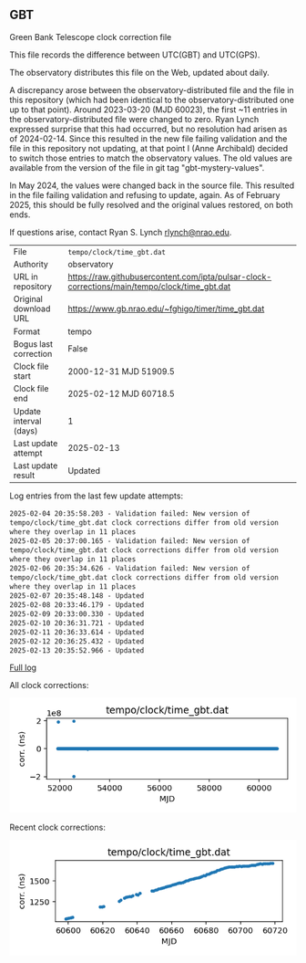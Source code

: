 
## GBT

Green Bank Telescope clock correction file

This file records the difference between UTC(GBT) and UTC(GPS).

The observatory distributes this file on the Web, updated about daily.

A discrepancy arose between the observatory-distributed file and the
file in this repository (which had been identical to the 
observatory-distributed one up to that point). Around 
2023-03-20 (MJD 60023), the first ~11 entries in the 
observatory-distributed file were changed to zero.
Ryan Lynch expressed surprise that this had occurred, but no
resolution had arisen as of 2024-02-14. Since this resulted in
the new file failing validation and the file in this repository
not updating, at that point I (Anne Archibald) decided to
switch those entries to match the observatory values. The old values
are available from the version of the file in git tag 
"gbt-mystery-values".

In May 2024, the values were changed back in the source file.
This resulted in the file failing validation and refusing to update,
again. As of February 2025, this should be fully resolved and the
original values restored, on both ends.

If questions arise, contact Ryan S. Lynch <rlynch@nrao.edu>.

|     |     |
|:--- |:--- |
| File | `tempo/clock/time_gbt.dat` |
| Authority | observatory |
| URL in repository | <https://raw.githubusercontent.com/ipta/pulsar-clock-corrections/main/tempo/clock/time_gbt.dat> |
| Original download URL | <https://www.gb.nrao.edu/~fghigo/timer/time_gbt.dat> |
| Format | tempo |
| Bogus last correction | False |
| Clock file start | 2000-12-31 MJD 51909.5 |
| Clock file end | 2025-02-12 MJD 60718.5 |
| Update interval (days) | 1 |
| Last update attempt | 2025-02-13 |
| Last update result | Updated |

Log entries from the last few update attempts:
```
2025-02-04 20:35:58.203 - Validation failed: New version of tempo/clock/time_gbt.dat clock corrections differ from old version where they overlap in 11 places
2025-02-05 20:37:00.165 - Validation failed: New version of tempo/clock/time_gbt.dat clock corrections differ from old version where they overlap in 11 places
2025-02-06 20:35:34.626 - Validation failed: New version of tempo/clock/time_gbt.dat clock corrections differ from old version where they overlap in 11 places
2025-02-07 20:35:48.148 - Updated
2025-02-08 20:33:46.179 - Updated
2025-02-09 20:33:00.330 - Updated
2025-02-10 20:36:31.721 - Updated
2025-02-11 20:36:33.614 - Updated
2025-02-12 20:36:25.432 - Updated
2025-02-13 20:35:52.966 - Updated
```
[Full log](https://raw.githubusercontent.com/ipta/pulsar-clock-corrections/main/log/tempo/clock/time_gbt.dat.log)


All clock corrections:

![plot of all clock corrections](time_gbt.dat.png "All corrections")

Recent clock corrections:

![plot of recent clock corrections](time_gbt.dat.short.png "Recent corrections")

